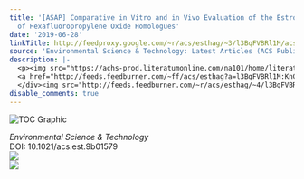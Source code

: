 ```yaml
---
title: '[ASAP] Comparative in Vitro and in Vivo Evaluation of the Estrogenic Effect
  of Hexafluoropropylene Oxide Homologues'
date: '2019-06-28'
linkTitle: http://feedproxy.google.com/~r/acs/esthag/~3/l3BqFVBRl1M/acs.est.9b01579
source: 'Environmental Science & Technology: Latest Articles (ACS Publications)'
description: |-
  <p><img src="https://achs-prod.literatumonline.com/na101/home/literatum/publisher/achs/journals/content/esthag/0/esthag.ahead-of-print/acs.est.9b01579/20190628/images/medium/es-2019-01579a_0007.gif" alt="TOC Graphic"/></p><div><cite>Environmental Science & Technology</cite></div><div>DOI: 10.1021/acs.est.9b01579</div><div class="feedflare">
  <a href="http://feeds.feedburner.com/~ff/acs/esthag?a=l3BqFVBRl1M:KnCzBVe1uRE:yIl2AUoC8zA"><img src="http://feeds.feedburner.com/~ff/acs/esthag?d=yIl2AUoC8zA" border="0"></img></a>
  </div><img src="http://feeds.feedburner.com/~r/acs/esthag/~4/l3BqFVBRl1M" ...
disable_comments: true
---
```

<p><img src="https://achs-prod.literatumonline.com/na101/home/literatum/publisher/achs/journals/content/esthag/0/esthag.ahead-of-print/acs.est.9b01579/20190628/images/medium/es-2019-01579a_0007.gif" alt="TOC Graphic"/></p><div><cite>Environmental Science & Technology</cite></div><div>DOI: 10.1021/acs.est.9b01579</div><div class="feedflare">
<a href="http://feeds.feedburner.com/~ff/acs/esthag?a=l3BqFVBRl1M:KnCzBVe1uRE:yIl2AUoC8zA"><img src="http://feeds.feedburner.com/~ff/acs/esthag?d=yIl2AUoC8zA" border="0"></img></a>
</div><img src="http://feeds.feedburner.com/~r/acs/esthag/~4/l3BqFVBRl1M" ...